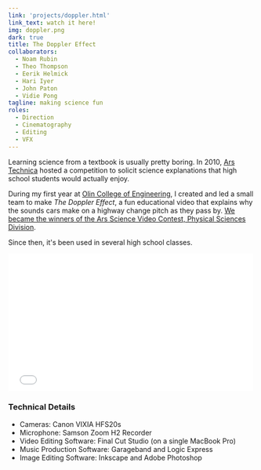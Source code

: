 ```yaml
---
link: 'projects/doppler.html'
link_text: watch it here!
img: doppler.png
dark: true
title: The Doppler Effect
collaborators:
  - Noam Rubin
  - Theo Thompson
  - Eerik Helmick
  - Hari Iyer
  - John Paton
  - Vidie Pong
tagline: making science fun
roles:
  - Direction
  - Cinematography
  - Editing
  - VFX
---
```


Learning science from a textbook is usually pretty boring. In 2010, [Ars Technica](http://arstechnica.com/) hosted a competition to solicit science explanations that high school students would actually enjoy.

During my first year at [Olin College of Engineering](http://olin.edu/), I created and led a small team to make _The Doppler Effect_, a fun educational video that explains why the sounds cars make on a highway change pitch as they pass by. [We became the winners of the Ars Science Video Contest, Physical Sciences Division](http://arstechnica.com/science/2011/02/ars-announces-the-science-video-contest-winners/#myExperience739279287001).

Since then, it's been used in several high school classes.

<div class="videoWrapper">
  <iframe src="//player.vimeo.com/video/18164007" width="500" height="281" frameborder="0" webkitallowfullscreen mozallowfullscreen allowfullscreen></iframe>
</div>

### Technical Details

- Cameras: Canon VIXIA HFS20s
- Microphone: Samson Zoom H2 Recorder
- Video Editing Software: Final Cut Studio (on a single MacBook Pro)
- Music Production Software: Garageband and Logic Express
- Image Editing Software: Inkscape and Adobe Photoshop
